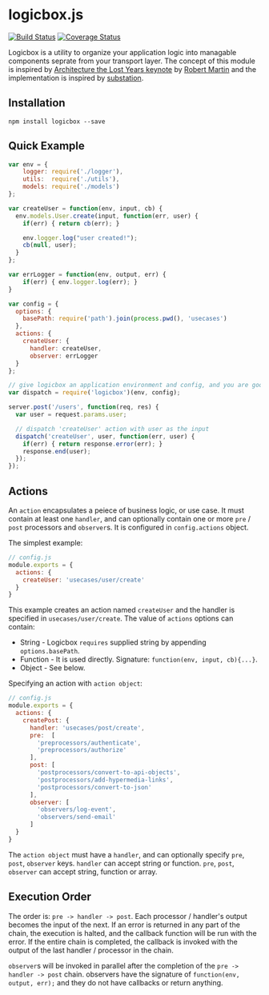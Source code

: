 logicbox.js
===========

[![Build Status](https://travis-ci.org/aq1018/logicbox.png?branch=master)](https://travis-ci.org/aq1018/logicbox)
[![Coverage Status](https://coveralls.io/repos/aq1018/logicbox/badge.png)](https://coveralls.io/r/aq1018/logicbox)

Logicbox is a utility to organize your application logic into managable components seprate from your transport layer. The concept of this module is inspired by [Architecture the Lost Years keynote](http://www.confreaks.com/videos/759-rubymidwest2011-keynote-architecture-the-lost-years) by [Robert Martin](http://en.wikipedia.org/wiki/Robert_Cecil_Martin) and the implementation is inspired by [substation](https://github.com/snusnu/substation).


Installation
------------

```
npm install logicbox --save
```

Quick Example
-------------

```javascript
var env = {
    logger: require('./logger'),
    utils:  require('./utils'),
    models: require('./models')
};

var createUser = function(env, input, cb) {
  env.models.User.create(input, function(err, user) {
    if(err) { return cb(err); }

    env.logger.log("user created!");
    cb(null, user);
  }
};

var errLogger = function(env, output, err) {
    if(err) { env.logger.log(err); }
}

var config = {
  options: {
    basePath: require('path').join(process.pwd(), 'usecases')
  },
  actions: {
    createUser: {
      handler: createUser,
      observer: errLogger
  }
};

// give logicbox an application environment and config, and you are good to go.
var dispatch = require('logicbox')(env, config);

server.post('/users', function(req, res) {
  var user = request.params.user;

  // dispatch 'createUser' action with user as the input
  dispatch('createUser', user, function(err, user) {
    if(err) { return response.error(err); }
    response.end(user);
  });
});

```

Actions
-------

An `action` encapsulates a peiece of business logic, or use case. It must contain at least one `handler`, and can optionally contain one or more `pre` / `post` processors and `observer`s. It is configured in `config.actions` object.

The simplest example:

```javascript
// config.js
module.exports = {
  actions: {
    createUser: 'usecases/user/create'
  }
}
```

This example creates an action named `createUser` and the handler is specified in `usecases/user/create`. The value of `actions` options can contain:

* String - Logicbox `requires` supplied string by appending `options.basePath`.
* Function - It is used directly. Signature: `function(env, input, cb){...}`.
* Object - See below.

Specifying an action with `action object`:

```javascript
// config.js
module.exports = {
  actions: {
    createPost: {
      handler: 'usecases/post/create',
      pre:  [
        'preprocessors/authenticate',
        'preprocessors/authorize'
      ],
      post: [
        'postprocessors/convert-to-api-objects',
        'postprocessors/add-hypermedia-links',
        'postprocessors/convert-to-json'
      ],
      observer: [
        'observers/log-event',
        'observers/send-email'
      ]
  }
}
```

The `action object` must have a `handler`, and can optionally specify `pre`, `post`, `observer` keys. `handler` can accept string or function. `pre`, `post`, `observer` can accept string, function or array.

Execution Order
---------------

The order is: `pre -> handler -> post`. Each processor / handler's output becomes the input of the next. If an error is returned in any part of the chain, the execution is halted, and the callback function will be run with the error. If the entire chain is completed, the callback is invoked with the output of the last handler / processor in the chain.

`observer`s will be invoked in parallel after the completion of the `pre -> handler -> post` chain. observers have the signature of `function(env, output, err);` and they do not have callbacks or return anything.



